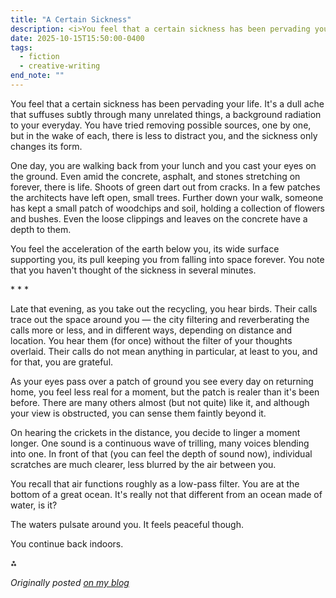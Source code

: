 ```yaml
---
title: "A Certain Sickness"
description: <i>You feel that a certain sickness has been pervading your life. It's a dull ache that suffuses subtly through many unrelated things, a background radiation to your everyday…</i>
date: 2025-10-15T15:50:00-0400
tags:
  - fiction
  - creative-writing
end_note: ""
---
```


You feel that a certain sickness has been pervading your life. It's a dull ache that suffuses subtly through many unrelated things, a background radiation to your everyday. You have tried removing possible sources, one by one, but in the wake of each, there is less to distract you, and the sickness only changes its form.

One day, you are walking back from your lunch and you cast your eyes on the ground. Even amid the concrete, asphalt, and stones stretching on forever, there is life. Shoots of green dart out from cracks. In a few patches the architects have left open, small trees. Further down your walk, someone has kept a small patch of woodchips and soil, holding a collection of flowers and bushes. Even the loose clippings and leaves on the concrete have a depth to them.

You feel the acceleration of the earth below you, its wide surface supporting you, its pull keeping you from falling into space forever. You note that you haven't thought of the sickness in several minutes.

<div class="centered">*&nbsp;*&nbsp;*</div>

Late that evening, as you take out the recycling, you hear birds. Their calls trace out the space around you — the city filtering and reverberating the calls more or less, and in different ways, depending on distance and location. You hear them (for once) without the filter of your thoughts overlaid. Their calls do not mean anything in particular, at least to you, and for that, you are grateful.

As your eyes pass over a patch of ground you see every day on returning home, you feel less real for a moment, but the patch is realer than it's been before. There are many others almost (but not quite) like it, and although your view is obstructed, you can sense them faintly beyond it.

On hearing the crickets in the distance, you decide to linger a moment longer. One sound is a continuous wave of trilling, many voices blending into one. In front of that (you can feel the depth of sound now), individual scratches are much clearer, less blurred by the air between you.

You recall that air functions roughly as a low-pass filter. You are at the bottom of a great ocean. It's really not that different from an ocean made of water, is it?

The waters pulsate around you. It feels peaceful though.

You continue back indoors.

<div class="centered asterism">&#8258;</div>

<p class="original-link"><i>Originally posted <a href="/posts/2025/09/september-indieweb-carnival/">on my blog</a></i></p>
